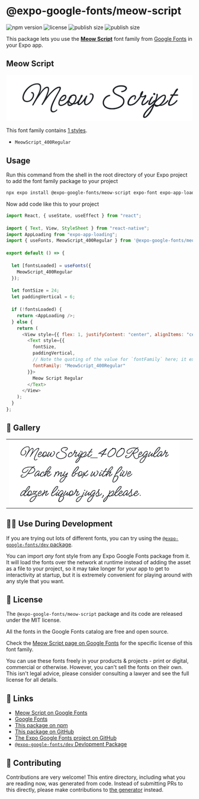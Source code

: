 # @expo-google-fonts/meow-script

![npm version](https://flat.badgen.net/npm/v/@expo-google-fonts/meow-script)
![license](https://flat.badgen.net/github/license/expo/google-fonts)
![publish size](https://flat.badgen.net/packagephobia/install/@expo-google-fonts/meow-script)
![publish size](https://flat.badgen.net/packagephobia/publish/@expo-google-fonts/meow-script)

This package lets you use the [**Meow Script**](https://fonts.google.com/specimen/Meow+Script) font family from [Google Fonts](https://fonts.google.com/) in your Expo app.

## Meow Script

![Meow Script](./font-family.png)

This font family contains [1 styles](#-gallery).

- `MeowScript_400Regular`

## Usage

Run this command from the shell in the root directory of your Expo project to add the font family package to your project

```sh
npx expo install @expo-google-fonts/meow-script expo-font expo-app-loading
```

Now add code like this to your project

```js
import React, { useState, useEffect } from "react";

import { Text, View, StyleSheet } from "react-native";
import AppLoading from "expo-app-loading";
import { useFonts, MeowScript_400Regular } from '@expo-google-fonts/meow-script';

export default () => {

  let [fontsLoaded] = useFonts({
    MeowScript_400Regular
  });

  let fontSize = 24;
  let paddingVertical = 6;

  if (!fontsLoaded) {
    return <AppLoading />;
  } else {
    return (
      <View style={{ flex: 1, justifyContent: "center", alignItems: "center" }}>
        <Text style={{
          fontSize,
          paddingVertical,
          // Note the quoting of the value for `fontFamily` here; it expects a string!
          fontFamily: "MeowScript_400Regular"
        }}>
          Meow Script Regular
        </Text>
      </View>
    );
  }
};
```

## 🔡 Gallery


||||
|-|-|-|
|![MeowScript_400Regular](./MeowScript_400Regular.ttf.png)||||


## 👩‍💻 Use During Development

If you are trying out lots of different fonts, you can try using the [`@expo-google-fonts/dev` package](https://github.com/expo/google-fonts/tree/master/font-packages/dev#readme).

You can import _any_ font style from any Expo Google Fonts package from it. It will load the fonts over the network at runtime instead of adding the asset as a file to your project, so it may take longer for your app to get to interactivity at startup, but it is extremely convenient for playing around with any style that you want.


## 📖 License

The `@expo-google-fonts/meow-script` package and its code are released under the MIT license.

All the fonts in the Google Fonts catalog are free and open source.

Check the [Meow Script page on Google Fonts](https://fonts.google.com/specimen/Meow+Script) for the specific license of this font family.

You can use these fonts freely in your products & projects - print or digital, commercial or otherwise. However, you can't sell the fonts on their own. This isn't legal advice, please consider consulting a lawyer and see the full license for all details.

## 🔗 Links

- [Meow Script on Google Fonts](https://fonts.google.com/specimen/Meow+Script)
- [Google Fonts](https://fonts.google.com/)
- [This package on npm](https://www.npmjs.com/package/@expo-google-fonts/meow-script)
- [This package on GitHub](https://github.com/expo/google-fonts/tree/master/font-packages/meow-script)
- [The Expo Google Fonts project on GitHub](https://github.com/expo/google-fonts)
- [`@expo-google-fonts/dev` Devlopment Package](https://github.com/expo/google-fonts/tree/master/font-packages/dev)

## 🤝 Contributing

Contributions are very welcome! This entire directory, including what you are reading now, was generated from code. Instead of submitting PRs to this directly, please make contributions to [the generator](https://github.com/expo/google-fonts/tree/master/packages/generator) instead.
